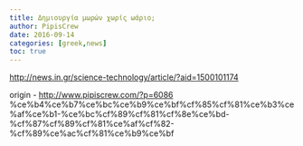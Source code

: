 ```yaml
---
title: Δημιουργία μωρών χωρίς ωάριο;
author: PipisCrew
date: 2016-09-14
categories: [greek,news]
toc: true
---
```


http://news.in.gr/science-technology/article/?aid=1500101174

origin - http://www.pipiscrew.com/?p=6086 %ce%b4%ce%b7%ce%bc%ce%b9%ce%bf%cf%85%cf%81%ce%b3%ce%af%ce%b1-%ce%bc%cf%89%cf%81%cf%8e%ce%bd-%cf%87%cf%89%cf%81%ce%af%cf%82-%cf%89%ce%ac%cf%81%ce%b9%ce%bf